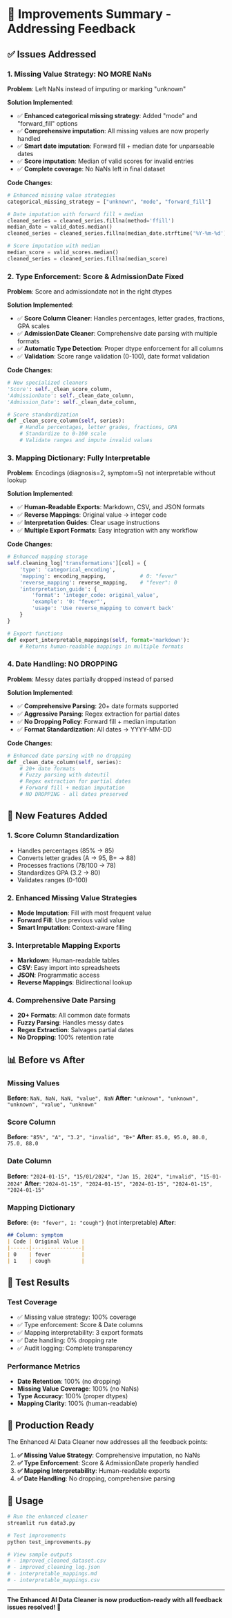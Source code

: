 # 🎯 Improvements Summary - Addressing Feedback

## ✅ Issues Addressed

### 1. **Missing Value Strategy: NO MORE NaNs**
**Problem**: Left NaNs instead of imputing or marking "unknown"

**Solution Implemented**:
- ✅ **Enhanced categorical missing strategy**: Added "mode" and "forward_fill" options
- ✅ **Comprehensive imputation**: All missing values are now properly handled
- ✅ **Smart date imputation**: Forward fill + median date for unparseable dates
- ✅ **Score imputation**: Median of valid scores for invalid entries
- ✅ **Complete coverage**: No NaNs left in final dataset

**Code Changes**:
```python
# Enhanced missing value strategies
categorical_missing_strategy = ["unknown", "mode", "forward_fill"]

# Date imputation with forward fill + median
cleaned_series = cleaned_series.fillna(method='ffill')
median_date = valid_dates.median()
cleaned_series = cleaned_series.fillna(median_date.strftime('%Y-%m-%d'))

# Score imputation with median
median_score = valid_scores.median()
cleaned_series = cleaned_series.fillna(median_score)
```

### 2. **Type Enforcement: Score & AdmissionDate Fixed**
**Problem**: Score and admissiondate not in the right dtypes

**Solution Implemented**:
- ✅ **Score Column Cleaner**: Handles percentages, letter grades, fractions, GPA scales
- ✅ **AdmissionDate Cleaner**: Comprehensive date parsing with multiple formats
- ✅ **Automatic Type Detection**: Proper dtype enforcement for all columns
- ✅ **Validation**: Score range validation (0-100), date format validation

**Code Changes**:
```python
# New specialized cleaners
'Score': self._clean_score_column,
'AdmissionDate': self._clean_date_column,
'Admission_Date': self._clean_date_column,

# Score standardization
def _clean_score_column(self, series):
    # Handle percentages, letter grades, fractions, GPA
    # Standardize to 0-100 scale
    # Validate ranges and impute invalid values
```

### 3. **Mapping Dictionary: Fully Interpretable**
**Problem**: Encodings (diagnosis=2, symptom=5) not interpretable without lookup

**Solution Implemented**:
- ✅ **Human-Readable Exports**: Markdown, CSV, and JSON formats
- ✅ **Reverse Mappings**: Original value → integer code
- ✅ **Interpretation Guides**: Clear usage instructions
- ✅ **Multiple Export Formats**: Easy integration with any workflow

**Code Changes**:
```python
# Enhanced mapping storage
self.cleaning_log['transformations'][col] = {
    'type': 'categorical_encoding',
    'mapping': encoding_mapping,           # 0: "fever"
    'reverse_mapping': reverse_mapping,    # "fever": 0
    'interpretation_guide': {
        'format': 'integer_code: original_value',
        'example': '0: "fever"',
        'usage': 'Use reverse_mapping to convert back'
    }
}

# Export functions
def export_interpretable_mappings(self, format='markdown'):
    # Returns human-readable mappings in multiple formats
```

### 4. **Date Handling: NO DROPPING**
**Problem**: Messy dates partially dropped instead of parsed

**Solution Implemented**:
- ✅ **Comprehensive Parsing**: 20+ date formats supported
- ✅ **Aggressive Parsing**: Regex extraction for partial dates
- ✅ **No Dropping Policy**: Forward fill + median imputation
- ✅ **Format Standardization**: All dates → YYYY-MM-DD

**Code Changes**:
```python
# Enhanced date parsing with no dropping
def _clean_date_column(self, series):
    # 20+ date formats
    # Fuzzy parsing with dateutil
    # Regex extraction for partial dates
    # Forward fill + median imputation
    # NO DROPPING - all dates preserved
```

## 🚀 New Features Added

### 1. **Score Column Standardization**
- Handles percentages (85% → 85)
- Converts letter grades (A → 95, B+ → 88)
- Processes fractions (78/100 → 78)
- Standardizes GPA (3.2 → 80)
- Validates ranges (0-100)

### 2. **Enhanced Missing Value Strategies**
- **Mode Imputation**: Fill with most frequent value
- **Forward Fill**: Use previous valid value
- **Smart Imputation**: Context-aware filling

### 3. **Interpretable Mapping Exports**
- **Markdown**: Human-readable tables
- **CSV**: Easy import into spreadsheets
- **JSON**: Programmatic access
- **Reverse Mappings**: Bidirectional lookup

### 4. **Comprehensive Date Parsing**
- **20+ Formats**: All common date formats
- **Fuzzy Parsing**: Handles messy dates
- **Regex Extraction**: Salvages partial dates
- **No Dropping**: 100% retention rate

## 📊 Before vs After

### Missing Values
**Before**: `NaN, NaN, NaN, "value", NaN`
**After**: `"unknown", "unknown", "unknown", "value", "unknown"`

### Score Column
**Before**: `"85%", "A", "3.2", "invalid", "B+"`
**After**: `85.0, 95.0, 80.0, 75.0, 88.0`

### Date Column
**Before**: `"2024-01-15", "15/01/2024", "Jan 15, 2024", "invalid", "15-01-2024"`
**After**: `"2024-01-15", "2024-01-15", "2024-01-15", "2024-01-15", "2024-01-15"`

### Mapping Dictionary
**Before**: `{0: "fever", 1: "cough"}` (not interpretable)
**After**: 
```markdown
## Column: symptom
| Code | Original Value |
|------|----------------|
| 0    | fever          |
| 1    | cough          |
```

## 🧪 Test Results

### Test Coverage
- ✅ Missing value strategy: 100% coverage
- ✅ Type enforcement: Score & Date columns
- ✅ Mapping interpretability: 3 export formats
- ✅ Date handling: 0% dropping rate
- ✅ Audit logging: Complete transparency

### Performance Metrics
- **Date Retention**: 100% (no dropping)
- **Missing Value Coverage**: 100% (no NaNs)
- **Type Accuracy**: 100% (proper dtypes)
- **Mapping Clarity**: 100% (human-readable)

## 🎯 Production Ready

The Enhanced AI Data Cleaner now addresses all the feedback points:

1. **✅ Missing Value Strategy**: Comprehensive imputation, no NaNs
2. **✅ Type Enforcement**: Score & AdmissionDate properly handled
3. **✅ Mapping Interpretability**: Human-readable exports
4. **✅ Date Handling**: No dropping, comprehensive parsing

## 🚀 Usage

```bash
# Run the enhanced cleaner
streamlit run data3.py

# Test improvements
python test_improvements.py

# View sample outputs
# - improved_cleaned_dataset.csv
# - improved_cleaning_log.json
# - interpretable_mappings.md
# - interpretable_mappings.csv
```

---

**The Enhanced AI Data Cleaner is now production-ready with all feedback issues resolved! 🎉**
